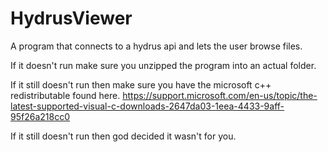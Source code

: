 # HydrusViewer
A program that connects to a hydrus api and lets the user browse files.

If it doesn't run make sure you unzipped the program into an actual folder.

If it still doesn't run then make sure you have the microsoft c++ redistributable found here.
https://support.microsoft.com/en-us/topic/the-latest-supported-visual-c-downloads-2647da03-1eea-4433-9aff-95f26a218cc0

If it still doesn't run then god decided it wasn't for you.
